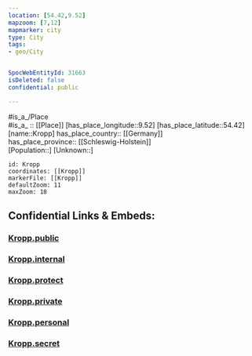 ```yaml
---
location: [54.42,9.52] 
mapzoom: [7,12] 
mapmarker: city 
type: City
tags:
- geo/City


SpocWebEntityId: 31663
isDeleted: false
confidential: public

---
```

#is_a_/Place  
#is_a_ :: [[Place]] 
[has_place_longitude::9.52] 
[has_place_latitude::54.42] 
[name::Kropp] 
has_place_country:: [[Germany]]  
has_place_province:: [[Schleswig-Holstein]]  
[Population::] 
[Unknown::] 


```leaflet
id: Kropp
coordinates: [[Kropp]] 
markerFile: [[Kropp]] 
defaultZoom: 11 
maxZoom: 18
```


## Confidential Links & Embeds: 

### [Kropp.public](/_public/\Earth\Continent\Europe\Europe~Central\Germany\Germany~West\Schleswig-Holstein\counties~SH\Schleswig-Flensburg\cities~Schleswig-Flensburg\Kropp-Stapelholm\boroughs~KroppKropp.public.md) 

### [Kropp.internal](/_internal/\Earth\Continent\Europe\Europe~Central\Germany\Germany~West\Schleswig-Holstein\counties~SH\Schleswig-Flensburg\cities~Schleswig-Flensburg\Kropp-Stapelholm\boroughs~KroppKropp.internal.md) 

### [Kropp.protect](/_protect/\Earth\Continent\Europe\Europe~Central\Germany\Germany~West\Schleswig-Holstein\counties~SH\Schleswig-Flensburg\cities~Schleswig-Flensburg\Kropp-Stapelholm\boroughs~KroppKropp.protect.md) 

### [Kropp.private](/_private/\Earth\Continent\Europe\Europe~Central\Germany\Germany~West\Schleswig-Holstein\counties~SH\Schleswig-Flensburg\cities~Schleswig-Flensburg\Kropp-Stapelholm\boroughs~KroppKropp.private.md) 

### [Kropp.personal](/_personal/\Earth\Continent\Europe\Europe~Central\Germany\Germany~West\Schleswig-Holstein\counties~SH\Schleswig-Flensburg\cities~Schleswig-Flensburg\Kropp-Stapelholm\boroughs~KroppKropp.personal.md) 

### [Kropp.secret](/_secret/\Earth\Continent\Europe\Europe~Central\Germany\Germany~West\Schleswig-Holstein\counties~SH\Schleswig-Flensburg\cities~Schleswig-Flensburg\Kropp-Stapelholm\boroughs~KroppKropp.secret.md)

